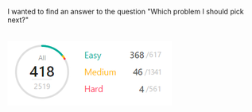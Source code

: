 I wanted to find an answer to the question "Which problem I should pick next?"<br><br><br>
![problems image](./ss1.png "Problems")
